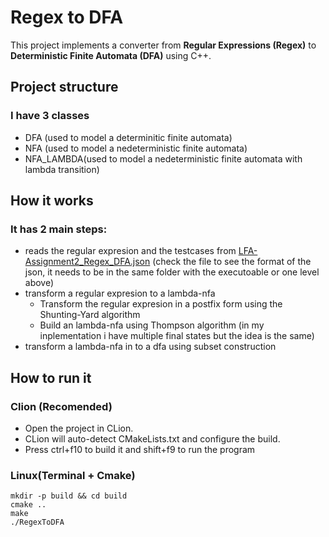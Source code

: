 # Regex to DFA

This project implements a converter from **Regular Expressions (Regex)** to **Deterministic Finite Automata (DFA)** using C++. 

## Project structure
### I have 3 classes
- DFA (used to model a determinitic finite automata)
- NFA (used to model a nedeterministic finite automata)
- NFA_LAMBDA(used to model a nedeterministic finite automata with lambda transition)
  
## How it works

### It has 2 main steps:
- reads the regular expresion and the testcases from [LFA-Assignment2_Regex_DFA.json](LFA-Assignment2_Regex_DFA.json) (check the file to see the format of the json, it needs to be in the same folder with the executoable or one level above)
- transform a regular expresion to a lambda-nfa
  - Transform the regular expresion in a postfix form using the Shunting-Yard algorithm
  - Build an lambda-nfa using Thompson algorithm (in my inplementation i have multiple final states but the idea is the same)
- transform a lambda-nfa in to a dfa using subset construction

## How to run it

### Clion (Recomended)
- Open the project in CLion.
- CLion will auto-detect CMakeLists.txt and configure the build.
- Press ctrl+f10 to build it and shift+f9 to run the program

### Linux(Terminal + Cmake)
```
mkdir -p build && cd build
cmake ..
make
./RegexToDFA
```
